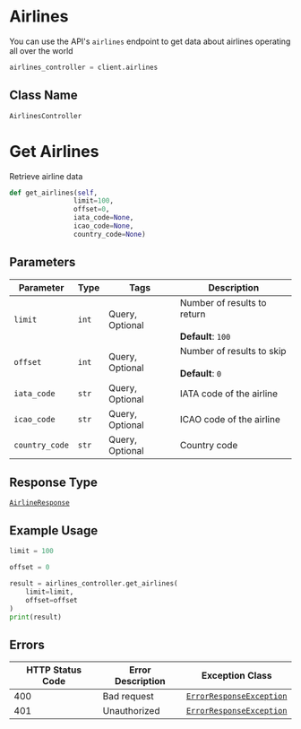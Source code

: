 # Airlines

You can use the API's `airlines` endpoint to get data about airlines operating all over the world

```python
airlines_controller = client.airlines
```

## Class Name

`AirlinesController`


# Get Airlines

Retrieve airline data

```python
def get_airlines(self,
                limit=100,
                offset=0,
                iata_code=None,
                icao_code=None,
                country_code=None)
```

## Parameters

| Parameter | Type | Tags | Description |
|  --- | --- | --- | --- |
| `limit` | `int` | Query, Optional | Number of results to return<br><br>**Default**: `100` |
| `offset` | `int` | Query, Optional | Number of results to skip<br><br>**Default**: `0` |
| `iata_code` | `str` | Query, Optional | IATA code of the airline |
| `icao_code` | `str` | Query, Optional | ICAO code of the airline |
| `country_code` | `str` | Query, Optional | Country code |

## Response Type

[`AirlineResponse`](../../doc/models/airline-response.md)

## Example Usage

```python
limit = 100

offset = 0

result = airlines_controller.get_airlines(
    limit=limit,
    offset=offset
)
print(result)
```

## Errors

| HTTP Status Code | Error Description | Exception Class |
|  --- | --- | --- |
| 400 | Bad request | [`ErrorResponseException`](../../doc/models/error-response-exception.md) |
| 401 | Unauthorized | [`ErrorResponseException`](../../doc/models/error-response-exception.md) |


